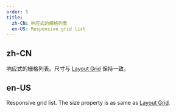 ```yaml
---
order: 5
title:
  zh-CN: 响应式的栅格列表 
  en-US: Responsive grid list
---
```


## zh-CN

响应式的栅格列表。尺寸与 [Layout Grid](https://ant.design/components/grid-cn/#Col) 保持一致。

## en-US

Responsive grid list. The size property is as same as [Layout Grid](https://ant.design/components/grid/#Col).
